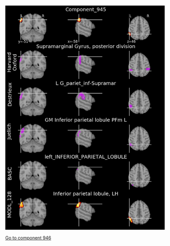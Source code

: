 


![945](preliminary/945.jpg "Component 945")

[Go to component 946](https://parietal-inria.github.io/MODL_atlas/1024/946 "Component 946")